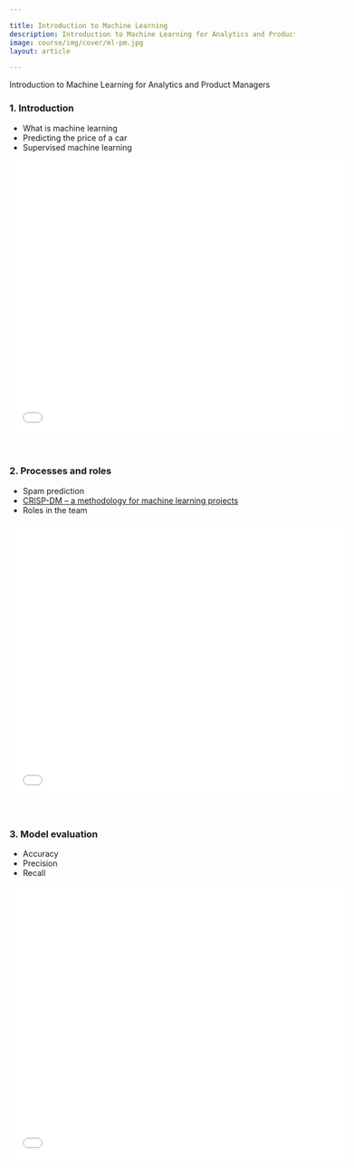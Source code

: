 ```yaml
---

title: Introduction to Machine Learning
description: Introduction to Machine Learning for Analytics and Product Managers
image: course/img/cover/ml-pm.jpg
layout: article

---
```



Introduction to Machine Learning for Analytics and Product Managers


### 1. Introduction

* What is machine learning
* Predicting the price of a car
* Supervised machine learning


<iframe src="//www.slideshare.net/slideshow/embed_code/key/nUAjH1eQf8zM0G" width="595" height="485" frameborder="0" marginwidth="0" marginheight="0" scrolling="no" class="presentation" allowfullscreen> </iframe>

&nbsp;

### 2. Processes and roles

* Spam prediction
* [CRISP-DM &ndash; a methodology for machine learning projects](/article/crisp-dm)
* Roles in the team

<iframe src="//www.slideshare.net/slideshow/embed_code/key/2WpnuE7vPO2Feu" width="595" height="485" frameborder="0" marginwidth="0" marginheight="0" scrolling="no" class="presentation" allowfullscreen> </iframe>


&nbsp;

### 3. Model evaluation

* Accuracy
* Precision
* Recall

<iframe src="//www.slideshare.net/slideshow/embed_code/key/2hXQcV7igzP9Go" width="595" height="485" frameborder="0" marginwidth="0" marginheight="0" scrolling="no" class="presentation" allowfullscreen> </iframe>

&nbsp;
